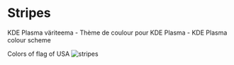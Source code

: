 # Stripes
KDE Plasma väriteema - Thème de coulour pour KDE Plasma - KDE Plasma colour scheme

Colors of flag of USA
![stripes](https://user-images.githubusercontent.com/73434605/165290629-082c0a2a-4174-4eed-9d28-40ddb4f5d1b3.png)
